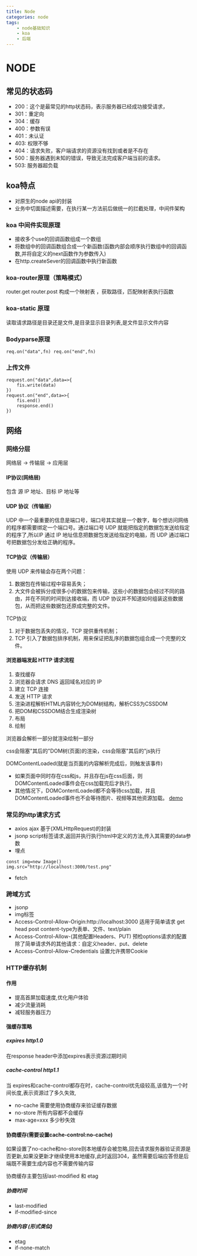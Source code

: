 ```yaml
---
title: Node
categories: node
tags: 
    - node基础知识 
    - koa
    - 后端
---
```

# NODE
## 常见的状态码
- 200：这个是最常见的http状态码，表示服务器已经成功接受请求，
- 301：重定向
- 304：缓存
- 400：参数有误
- 401：未认证
- 403: 权限不够 
- 404：请求失败，客户端请求的资源没有找到或者是不存在
- 500：服务器遇到未知的错误，导致无法完成客户端当前的请求。
- 503: 服务器超负载
## koa特点
- 对原生的node api的封装
- 业务中切面描述需要，在执行某一方法前后做统一的拦截处理，中间件架构

### koa 中间件实现原理
- 接收多个use的回调函数组成一个数组
- 将数组中的回调函数组合成一个新函数(函数内部会顺序执行数组中的回调函数,并将自定义的next函数作为参数传入)
- 在http.createSever的回调函数中执行新函数


### koa-router原理（策略模式）
router.get router.post 构成一个映射表 ，获取路径，匹配映射表执行函数
### koa-static 原理
读取请求路径是目录还是文件,是目录显示目录列表,是文件显示文件内容
### Bodyparse原理 
```
req.on("data",fn) req.on("end",fn)
```
### 上传文件
```
request.on("data",data=>{
    fis.write(data)
})
request.on("end",data=>{
    fis.end()
    response.end()
})
```

## 网络
### 网络分层
网络层 -> 传输层 -> 应用层

#### IP协议(网络层)
包含 源 IP 地址、目标 IP 地址等
#### UDP 协议（传输层）
UDP 中一个最重要的信息是端口号，端口号其实就是一个数字，每个想访问网络的程序都需要绑定一个端口号。通过端口号 UDP 就能把指定的数据包发送给指定的程序了,所以IP 通过 IP 地址信息把数据包发送给指定的电脑，而 UDP 通过端口号把数据包分发给正确的程序。
#### TCP协议（传输层）
使用 UDP 来传输会存在两个问题：

1. 数据包在传输过程中容易丢失；
2. 大文件会被拆分成很多小的数据包来传输，这些小的数据包会经过不同的路由，并在不同的时间到达接收端，而 UDP 协议并不知道如何组装这些数据包，从而把这些数据包还原成完整的文件。

TCP协议
1. 对于数据包丢失的情况，TCP 提供重传机制；
2. TCP 引入了数据包排序机制，用来保证把乱序的数据包组合成一个完整的文件。

####  浏览器端发起 HTTP 请求流程
1. 查找缓存
2. 浏览器会请求 DNS 返回域名对应的 IP
3. 建立 TCP 连接
4. 发送 HTTP 请求
5. 渲染进程解析HTML内容转化为DOM树结构，解析CSS为CSSDOM
6. 把DOM和CSSDOM结合生成渲染树
7. 布局
8. 绘制

浏览器会解析一部分就渲染绘制一部分

css会阻塞"其后的"DOM树(页面)的渲染，css会阻塞"其后的"js执行

DOMContentLoaded(就是当页面的内容解析完成后，则触发该事件)
- 如果页面中同时存在css和js，并且存在js在css后面，则DOMContentLoaded事件会在css加载完后才执行。
- 其他情况下，DOMContentLoaded都不会等待css加载，并且DOMContentLoaded事件也不会等待图片、视频等其他资源加载。
[demo](https://gitee.com/zjjaxx/css-render)

### 常见的http请求方式
- axios ajax 基于(XMLHttpRequest)的封装
- jsonp script标签请求,返回并执行执行html中定义的方法,传入其需要的data参数
- 埋点 
```
const img=new Image()
img.src="http://localhost:3000/test.png"
```
- fetch
### 跨域方式
- jsonp
- img标签
- Access-Control-Allow-Origin:http://localhost:3000
适用于简单请求 get head post content-type为表单、文件、text/plain
- Access-Control-Allow-(其他配置Headers、PUT) 预检options请求的配置
除了简单请求外的其他请求：自定义header、put、delete
- Access-Control-Allow-Credentials  设置允许携带Cookie

### HTTP缓存机制
#### 作用
- 提高首屏加载速度,优化用户体验
- 减少流量消耗
- 减轻服务器压力

#### 强缓存策略
##### expires http1.0
在response header中添加expires表示资源过期时间
##### cache-control http1.1
当 expires和cache-control都存在时，cache-control优先级较高,该值为一个时间长度,表示资源过了多久失效,
- no-cache 需要使用协商缓存来验证缓存数据
- no-store 所有内容都不会缓存
- max-age=xxx 多少秒失效 
#### 协商缓存(需要设置cache-control:no-cache)
如果设置了no-cache和no-store则本地缓存会被忽略,回去请求服务器验证资源是否更新,如果没更新才继续使用本地缓存,此时返回304，虽然需要后端应答但是后端既不需要生成内容也不需要传输内容

协商缓存主要包括last-modified 和 etag

##### 协商时间
- last-modified
- if-modified-since

##### 协商内容 (形式类似)
- etag
- if-none-match